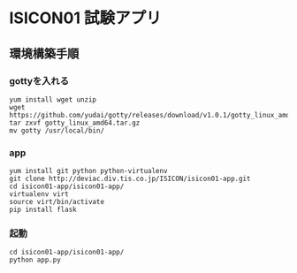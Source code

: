 # ISICON01 試験アプリ

## 環境構築手順

### gottyを入れる
```
yum install wget unzip
wget https://github.com/yudai/gotty/releases/download/v1.0.1/gotty_linux_amd64.tar.gz
tar zxvf gotty_linux_amd64.tar.gz
mv gotty /usr/local/bin/
```

### app
```
yum install git python python-virtualenv
git clone http://deviac.div.tis.co.jp/ISICON/isicon01-app.git
cd isicon01-app/isicon01-app/
virtualenv virt
source virt/bin/activate
pip install flask
```

### 起動
```
cd isicon01-app/isicon01-app/
python app.py
```
